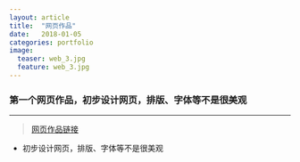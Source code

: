 ```yaml
---
layout: article
title:  "网页作品"
date:   2018-01-05
categories: portfolio
image:
  teaser: web_3.jpg
  feature: web_3.jpg
---
```

### 第一个网页作品，初步设计网页，排版、字体等不是很美观

---
> [网页作品链接](https://kristina579.github.io/portfolio/website_1)
- 初步设计网页，排版、字体等不是很美观